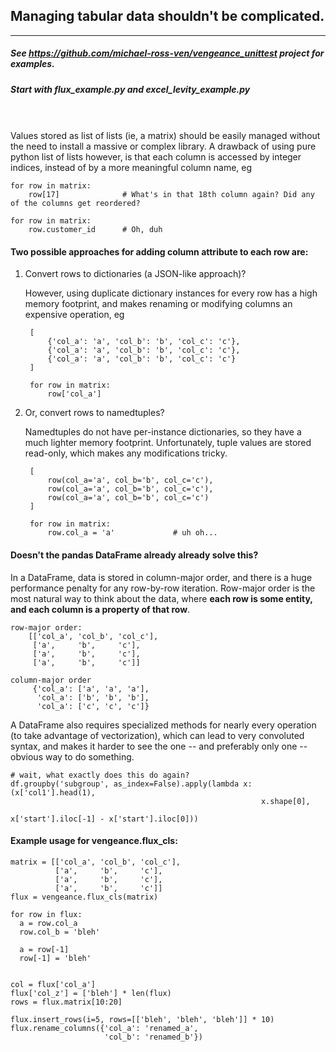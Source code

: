 ## Managing tabular data shouldn't be complicated.
---
##### See https://github.com/michael-ross-ven/vengeance_unittest project for examples.
##### Start with *flux_example.py* and *excel_levity_example.py*
\
\
Values stored as list of lists (ie, a matrix) should be easily managed without the need to install a 
massive or complex library. A drawback of using pure python list of lists however, 
is that each column is accessed by integer indices, instead of by a more meaningful column name, eg

    for row in matrix:
        row[17]              # What's in that 18th column again? Did any of the columns get reordered?

    for row in matrix:
        row.customer_id      # Oh, duh


#### Two possible approaches for adding column attribute to each row are:

1) Convert rows to dictionaries (a JSON-like approach)?

    However, using duplicate dictionary instances for every row has a high memory
    footprint, and makes renaming or modifying columns an expensive operation, eg
    
        [
            {'col_a': 'a', 'col_b': 'b', 'col_c': 'c'},
            {'col_a': 'a', 'col_b': 'b', 'col_c': 'c'},
            {'col_a': 'a', 'col_b': 'b', 'col_c': 'c'}
        ]

        for row in matrix:
            row['col_a']


2) Or, convert rows to namedtuples?

    Namedtuples do not have per-instance dictionaries, so they have a much
    lighter memory footprint. Unfortunately, tuple values are stored read-only, which makes 
    any modifications tricky.

        [
            row(col_a='a', col_b='b', col_c='c'),
            row(col_a='a', col_b='b', col_c='c'),
            row(col_a='a', col_b='b', col_c='c')
        ]

        for row in matrix:
            row.col_a = 'a'             # uh oh...


#### Doesn't the pandas DataFrame already already solve this?

In a DataFrame, data is stored in column-major order, and there is a huge performance penalty 
for any row-by-row iteration. Row-major order is the most natural way to think about the data, 
where **each row is some entity, and each column is a property of that row**. 

    row-major order:
        [['col_a', 'col_b', 'col_c'],
         ['a',     'b',     'c'],
         ['a',     'b',     'c'],
         ['a',     'b',     'c']]

    column-major order
         {'col_a': ['a', 'a', 'a'],
          'col_a': ['b', 'b', 'b'],
          'col_a': ['c', 'c', 'c']}


A DataFrame also requires specialized methods for nearly every operation (to take advantage of vectorization), 
which can lead to very convoluted syntax, and makes it harder to see the one -- and preferably only one -- obvious way to do something.

    # wait, what exactly does this do again?
    df.groupby('subgroup', as_index=False).apply(lambda x: (x['col1'].head(1), 
                                                            x.shape[0], 
                                                            x['start'].iloc[-1] - x['start'].iloc[0]))



#### Example usage for vengeance.flux_cls:
    matrix = [['col_a', 'col_b', 'col_c'],
              ['a',     'b',     'c'],
              ['a',     'b',     'c'],
              ['a',     'b',     'c']]
    flux = vengeance.flux_cls(matrix)

    for row in flux:
      a = row.col_a
      row.col_b = 'bleh'

      a = row[-1]
      row[-1] = 'bleh'


    col = flux['col_a']
    flux['col_z'] = ['bleh'] * len(flux)
    rows = flux.matrix[10:20]

    flux.insert_rows(i=5, rows=[['bleh', 'bleh', 'bleh']] * 10)
    flux.rename_columns({'col_a': 'renamed_a',
                         'col_b': 'renamed_b'})

    
    

